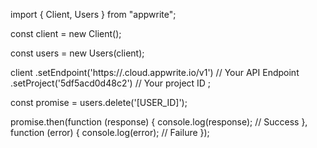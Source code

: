 import { Client, Users } from "appwrite";

const client = new Client();

const users = new Users(client);

client
    .setEndpoint('https://<REGION>.cloud.appwrite.io/v1') // Your API Endpoint
    .setProject('5df5acd0d48c2') // Your project ID
;

const promise = users.delete('[USER_ID]');

promise.then(function (response) {
    console.log(response); // Success
}, function (error) {
    console.log(error); // Failure
});